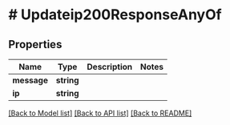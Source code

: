 # # Updateip200ResponseAnyOf

## Properties

Name | Type | Description | Notes
------------ | ------------- | ------------- | -------------
**message** | **string** |  |
**ip** | **string** |  |

[[Back to Model list]](../../README.md#models) [[Back to API list]](../../README.md#endpoints) [[Back to README]](../../README.md)
